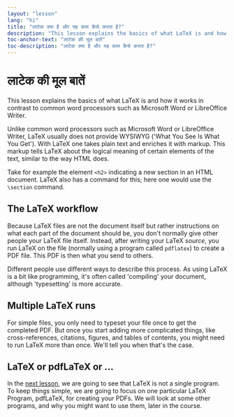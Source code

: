 ```yaml
---
layout: "lesson"
lang: "hi"
title: "लाटेक क्या है और यह काम कैसे करता है?"
description: "This lesson explains the basics of what LaTeX is and how it works in contrast to common word processors such as Microsoft Word or LibreOffice Writer."
toc-anchor-text: "लाटेक की मूल बातें"
toc-description: "लाटेक क्या है और यह काम कैसे करता है?"
---
```


# लाटेक की मूल बातें

<span
  class="summary">This lesson explains the basics of what LaTeX is and how it works in contrast to common word processors such as Microsoft Word or LibreOffice Writer.</span>

Unlike common word processors such as Microsoft Word or LibreOffice Writer, LaTeX
usually does not provide WYSIWYG ('What You See Is What You Get'). With LaTeX
one takes plain text and enriches it with markup. This markup tells LaTeX
about the logical meaning of certain elements of the text, similar to the way
HTML does.

Take for example the element `<h2>` indicating a new section in an HTML document.
LaTeX also has a command for this; here one would use the `\section` command.

## The LaTeX workflow

Because LaTeX files are not the document itself but rather instructions
on what each part of the document should be, you don't normally give other
people your LaTeX file itself. Instead, after writing your LaTeX _source_, you
run LaTeX on the file (normally using a program called `pdflatex`) to
create a PDF file. This PDF is then what you send to others.

Different people use different ways to describe this process. As using LaTeX
is a bit like programming, it's often called 'compiling' your document, although
'typesetting' is more accurate.

## Multiple LaTeX runs

For simple files, you only need to typeset your file once to get the completed
PDF. But once you start adding more complicated things, like cross-references,
citations, figures, and tables of contents, you might need to run LaTeX more
than once. We'll tell you when that's the case.

## LaTeX or pdfLaTeX or ...

In the [next lesson](lesson-02), we are going to see that LaTeX is not a
single program. To keep things simple, we are going to focus on one particular
LaTeX Program, pdfLaTeX, for creating your PDFs. We will look at some other
programs, and why you might want to use them, later in the course.
